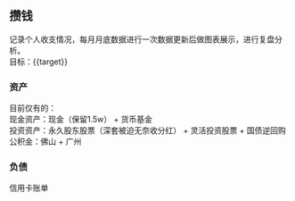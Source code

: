 ## 攒钱
记录个人收支情况，每月月底数据进行一次数据更新后做图表展示，进行复盘分析。  
目标：{{target}}
### 资产  
目前仅有的：  
现金资产：现金（保留1.5w） + 货币基金  
投资资产：永久股东股票（深套被迫无奈收分红） + 灵活投资股票 + 国债逆回购  
公积金：佛山 + 广州  
### 负债
信用卡账单
